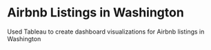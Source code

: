 # Airbnb Listings in Washington
Used Tableau to create dashboard visualizations for Airbnb listings in Washington

